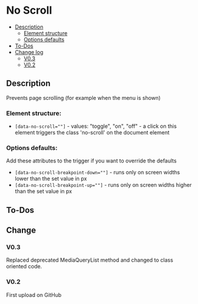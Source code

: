 # No Scroll
- [Description](#description)
    - [Element structure](#element-structure)
    - [Options defaults](#options-defaults)
- [To-Dos](#to-dos)
- [Change log](#change-log)
    - [V0.3](#v03)
    - [V0.2](#v02)

## Description
Prevents page scrolling (for example when the menu is shown)
### Element structure:
- `[data-no-scroll=""]` - values: "toggle", "on", "off" - a click on this element triggers the class 'no-scroll' on the document element
### Options defaults:
Add these attributes to the trigger if you want to override the defaults
- `[data-no-scroll-breakpoint-down=""]` - runs only on screen widths lower than the set value in px
- `[data-no-scroll-breakpoint-up=""]` - runs only on screen widths higher than the set value in px

## To-Dos

## Change 
### V0.3
Replaced deprecated MediaQueryList method and changed to class oriented code.
### V0.2
First upload on GitHub